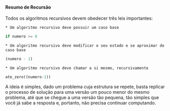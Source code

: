 #### __Resumo de Recursão__
Todos os algoritmos recursivos devem obedecer três leis importantes: 
    
    * Um algoritmo recursivo deve possuir um caso base 
    
~~~python
if numero >= 0
~~~
    
    * Um algoritmo recursivo deve modificar o seu estado e se aproximar do caso base
    
~~~python
(numero - 1) 
~~~
    
    * Um algoritmo recursivo deve chamar a si mesmo, recursivamente 

~~~python
ate_zero((numero-1))
~~~
    

A ideia é simples, dado um problema cuja estrutura se repete, basta replicar o processo de solução para uma versão um pouco menor do mesmo problema, até que se chegue a uma versão tão pequena, tão simples que você já sabe a resposta e, portanto, não precisa continuar computando. 

